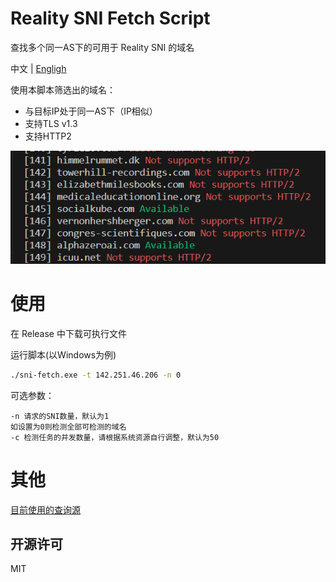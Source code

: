 # Reality SNI Fetch Script

查找多个同一AS下的可用于 Reality SNI 的域名

中文 | [Engligh](/README_EN.md)

使用本脚本筛选出的域名：
- 与目标IP处于同一AS下（IP相似）
- 支持TLS v1.3
- 支持HTTP2

![Screenshot](/screenshots/main.png)

# 使用

在 Release 中下载可执行文件

运行脚本(以Windows为例)

```bash
./sni-fetch.exe -t 142.251.46.206 -n 0
```

可选参数：

```
-n 请求的SNI数量，默认为1
如设置为0则检测全部可检测的域名
-c 检测任务的并发数量，请根据系统资源自行调整，默认为50

```


# 其他

[目前使用的查询源](https://bgp.he.net)

## 开源许可

MIT